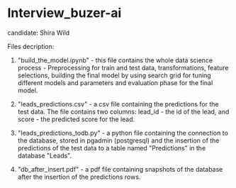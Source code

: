 # Interview_buzer-ai
candidate: Shira Wild 

Files decription:

1. "build_the_model.ipynb" - this file contains the whole data science process - Preprocessing for train and test data, transformations, feature selections, 
building the final model by using search grid for tuning different models and parameters and evaluation phase for the final model.

2. "leads_predictions.csv" - a csv file containing the predictions for the test data. The file contains two columns: lead_id - the id of the lead, 
and score - the predicted score for the lead.

3. "leads_predictions_todb.py" - a python file containing the connection to the database, stored in pgadmin (postgresql) and the
insertion of the predictions of the test data to a table named "Predictions" in the database "Leads". 

4. "db_after_insert.pdf" - a pdf file containing snapshots of the database after the insertion of the predictions rows.

